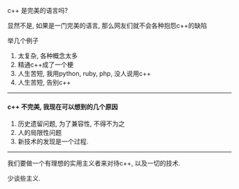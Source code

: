 c++ 是完美的语言吗? 

显然不是, 如果是一门完美的语言, 那么网友们就不会各种抱怨c++的缺陷

举几个例子
1. 太复杂, 各种概念太多
2. 精通c++成了一个梗
3. 人生苦短, 我用python, ruby, php, 没人说用c++
4. 人生苦短, 告别c++

----

#### c++ 不完美, 我现在可以想到的几个原因
1. 历史遗留问题, 为了兼容性, 不得不为之
2. 人的局限性问题
3. 新技术的发现是一个过程.

----


我们要做一个有理想的实用主义者来对待c++, 以及一切的技术.

少谈些主义.
